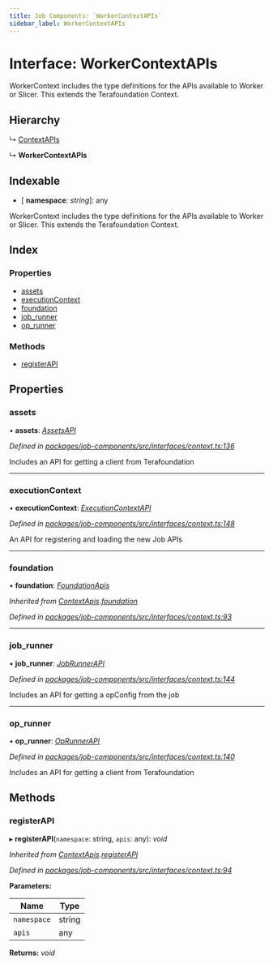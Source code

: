 ```yaml
---
title: Job Components: `WorkerContextAPIs`
sidebar_label: WorkerContextAPIs
---
```


# Interface: WorkerContextAPIs

WorkerContext includes the type definitions for
the APIs available to Worker or Slicer.
This extends the Terafoundation Context.

## Hierarchy

  ↳ [ContextAPIs](contextapis.md)

  ↳ **WorkerContextAPIs**

## Indexable

* \[ **namespace**: *string*\]: any

WorkerContext includes the type definitions for
the APIs available to Worker or Slicer.
This extends the Terafoundation Context.

## Index

### Properties

* [assets](workercontextapis.md#assets)
* [executionContext](workercontextapis.md#executioncontext)
* [foundation](workercontextapis.md#foundation)
* [job_runner](workercontextapis.md#job_runner)
* [op_runner](workercontextapis.md#op_runner)

### Methods

* [registerAPI](workercontextapis.md#registerapi)

## Properties

###  assets

• **assets**: *[AssetsAPI](assetsapi.md)*

*Defined in [packages/job-components/src/interfaces/context.ts:136](https://github.com/terascope/teraslice/blob/f95bb5556/packages/job-components/src/interfaces/context.ts#L136)*

Includes an API for getting a client from Terafoundation

___

###  executionContext

• **executionContext**: *[ExecutionContextAPI](../classes/executioncontextapi.md)*

*Defined in [packages/job-components/src/interfaces/context.ts:148](https://github.com/terascope/teraslice/blob/f95bb5556/packages/job-components/src/interfaces/context.ts#L148)*

An API for registering and loading the new Job APIs

___

###  foundation

• **foundation**: *[FoundationApis](foundationapis.md)*

*Inherited from [ContextApis](contextapis.md).[foundation](contextapis.md#foundation)*

*Defined in [packages/job-components/src/interfaces/context.ts:93](https://github.com/terascope/teraslice/blob/f95bb5556/packages/job-components/src/interfaces/context.ts#L93)*

___

###  job_runner

• **job_runner**: *[JobRunnerAPI](jobrunnerapi.md)*

*Defined in [packages/job-components/src/interfaces/context.ts:144](https://github.com/terascope/teraslice/blob/f95bb5556/packages/job-components/src/interfaces/context.ts#L144)*

Includes an API for getting a opConfig from the job

___

###  op_runner

• **op_runner**: *[OpRunnerAPI](oprunnerapi.md)*

*Defined in [packages/job-components/src/interfaces/context.ts:140](https://github.com/terascope/teraslice/blob/f95bb5556/packages/job-components/src/interfaces/context.ts#L140)*

Includes an API for getting a client from Terafoundation

## Methods

###  registerAPI

▸ **registerAPI**(`namespace`: string, `apis`: any): *void*

*Inherited from [ContextApis](contextapis.md).[registerAPI](contextapis.md#registerapi)*

*Defined in [packages/job-components/src/interfaces/context.ts:94](https://github.com/terascope/teraslice/blob/f95bb5556/packages/job-components/src/interfaces/context.ts#L94)*

**Parameters:**

Name | Type |
------ | ------ |
`namespace` | string |
`apis` | any |

**Returns:** *void*
